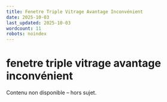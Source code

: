 ```yaml
---
title: Fenetre Triple Vitrage Avantage Inconvénient
date: 2025-10-03
last_updated: 2025-10-03
wordcount: 11
robots: noindex
---
```


# fenetre triple vitrage avantage inconvénient

Contenu non disponible – hors sujet.